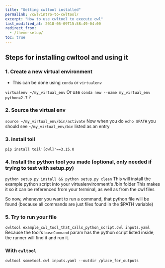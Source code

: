 ```yaml
---
title: "Getting cwltool installed"
permalink: /cwl/intro-to-cwltool/
excerpt: "How to use cwltool to execute cwl"
last_modified_at: 2018-05-09T15:58:49-04:00
redirect_from:
  - /theme-setup/
toc: true
---
```


## Steps for installing cwltool and using it

### 1. Create a new virtual environment

- This can be done using `conda` or `virtualenv`

`virtualenv ~/my_virtual_env`
Or use `conda new --name my_virtual_env python=2.7` ?

### 2. Source the virtual env

`source ~/my_virtual_env/bin/activate`
Now when you do `echo $PATH` you should see `~/my_virtual_env/bin` listed as an entry

### 3. install toil

`pip install toil'[cwl]'==3.15.0`

### 4. Install the python tool you made (optional, only needed if trying to test with setup.py)

`python setup.py install && python setup.py clean`
This will install the example python script into your virtualenvironment's /bin folder
This makes it so it can be referenced from your terminal, as well as from the cwl files

So now, whenever you want to run a command, that python file will be found (because all commands are just files found in the $PATH variable)

### 5. Try to run your file

`cwltool example_cwl_tool_that_calls_python_script.cwl inputs.yaml`
Because the tool's `baseCommand` param has the python script listed inside, the runner will find it and run it.

### With `cwltool`

`cwltool sometool.cwl inputs.yaml --outdir /place_for_outputs`

